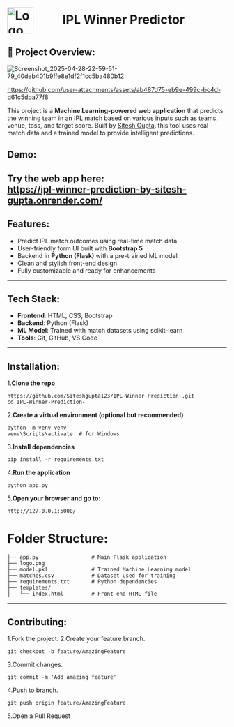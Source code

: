 <h1>
  <img src="https://www.pngall.com/wp-content/uploads/2017/04/Indian-Premier-League-Logo-2017.png" alt="Logo" style="height: 60px; vertical-align: middle; margin-right: 60px;">
  IPL Winner Predictor
</h1>

## 📌 Project Overview:
![Screenshot_2025-04-28-22-59-51-79_40deb401b9ffe8e1df2f1cc5ba480b12](https://github.com/user-attachments/assets/2c4e8f0c-0d16-49b1-ad9f-781b7ba89ba2)

https://github.com/user-attachments/assets/ab487d75-eb9e-499c-bc4d-d61c5dba77f8


This project is a **Machine Learning-powered web application** that predicts the winning team in an IPL match based on various inputs such as teams, venue, toss, and target score. 
Built by [Sitesh Gupta](https://github.com/Siteshgupta123).
this tool uses real match data and a trained model to provide intelligent predictions.
## Demo:
Try the web app here:  
https://ipl-winner-prediction-by-sitesh-gupta.onrender.com/
---
## Features:
- Predict IPL match outcomes using real-time match data
- User-friendly form UI built with **Bootstrap 5**
- Backend in **Python (Flask)** with a pre-trained ML model
- Clean and stylish front-end design
- Fully customizable and ready for enhancements
---
## Tech Stack:
- **Frontend**: HTML, CSS, Bootstrap
- **Backend**: Python (Flask)
- **ML Model**: Trained with match datasets using scikit-learn
- **Tools**: Git, GitHub, VS Code
---
## Installation:
1.**Clone the repo**
```git clone
https://github.com/Siteshgupta123/IPL-Winner-Prediction-.git
cd IPL-Winner-Prediction-
```
2.**Create a virtual environment (optional but recommended)**
```
python -m venv venv
venv\Scripts\activate  # for Windows
```
3.**Install dependencies**
```
pip install -r requirements.txt
```
4.**Run the application**
```
python app.py
```
5.**Open your browser and go to:**
```
http://127.0.0.1:5000/
```
 
# Folder Structure:
```
├── app.py                 # Main Flask application
├── logo.png
├── model.pkl              # Trained Machine Learning model
├── matches.csv            # Dataset used for training
├── requirements.txt       # Python dependencies
├── templates/
│   └── index.html         # Front-end HTML file
```
----------------------------------

## Contributing:
1.Fork the project.
2.Create your feature branch.
```
git checkout -b feature/AmazingFeature
```
3.Commit changes.
```
git commit -m 'Add amazing feature'
```
4.Push to branch.
```
git push origin feature/AmazingFeature
```
5.Open a Pull Request

